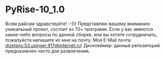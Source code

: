 # PyRise-10_1.0
Всем райсам здравствуйте! :-))) Представляю вашему вниманию уникальный проект, состоит из 70+ программ. Если у вас имеются какие-либо вопросы по данной сборке, или вы хотите сотрудничать, пожалуйста напишите ко мне на почту. Моя E-Mail почта: dizelano.53.usinger.917@internet.ru! Дисклеймер: данный репозиторий предназначен чисто для развлечения.
